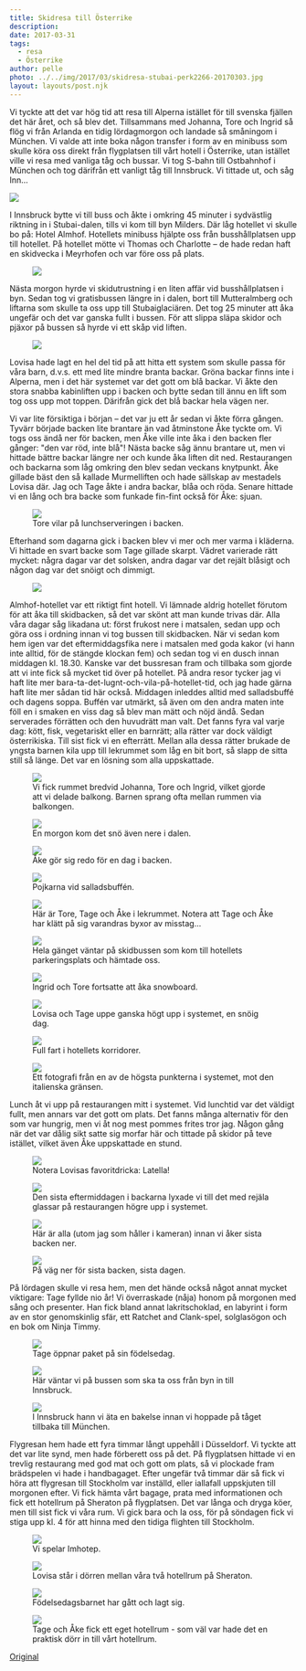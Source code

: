 ```yaml
---
title: Skidresa till Österrike
description: 
date: 2017-03-31
tags:
  - resa
  - Österrike
author: pelle
photo: ../../img/2017/03/skidresa-stubai-perk2266-20170303.jpg
layout: layouts/post.njk
---
```

Vi tyckte att det var hög tid att resa till Alperna istället för till svenska fjällen det här året, och så blev det. Tillsammans med Johanna, Tore och Ingrid så flög vi från Arlanda en tidig lördagmorgon och landade så småningom i München. Vi valde att inte boka någon transfer i form av en minibuss som skulle köra oss direkt från flygplatsen till vårt hotell i Österrike, utan istället ville vi resa med vanliga tåg och bussar. Vi tog S-bahn till Ostbahnhof i München och tog därifrån ett vanligt tåg till Innsbruck. Vi tittade ut, och såg Inn...

<img class="alignnone size-full wp-image-141" src="../../img/2017/03/skidresa-stubai-perk1771-20170225.jpg"/>

I Innsbruck bytte vi till buss och åkte i omkring 45 minuter i sydvästlig riktning in i Stubai-dalen, tills vi kom till byn Milders. Där låg hotellet vi skulle bo på: Hotel Almhof. Hotellets minibuss hjälpte oss från busshållplatsen upp till hotellet. På hotellet mötte vi Thomas och Charlotte – de hade redan haft en skidvecka i Meyrhofen och var före oss på plats.

<figure>
	<img class="alignnone size-full wp-image-142" src="../../img/2017/03/skidresa-stubai-perk1803-20170226.jpg">
</figure>

Nästa morgon hyrde vi skidutrustning i en liten affär vid busshållplatsen i byn. Sedan tog vi gratisbussen längre in i dalen, bort till Mutteralmberg och liftarna som skulle ta oss upp till Stubaiglaciären. Det tog 25 minuter att åka ungefär och det var ganska fullt i bussen. För att slippa släpa skidor och pjäxor på bussen så hyrde vi ett skåp vid liften.

<figure>
	<img class="breakout alignnone wp-image-143 size-full" src="../../img/2017/03/skidresa-stubai-perk1831-20170227.jpg">
</figure>

Lovisa hade lagt en hel del tid på att hitta ett system som skulle passa för våra barn, d.v.s. ett med lite mindre branta backar. Gröna backar finns inte i Alperna, men i det här systemet var det gott om blå backar. Vi åkte den stora snabba kabinliften upp i backen och bytte sedan till ännu en lift som tog oss upp mot toppen. Därifrån gick det blå backar hela vägen ner.

Vi var lite försiktiga i början – det var ju ett år sedan vi åkte förra gången. Tyvärr började backen lite brantare än vad åtminstone Åke tyckte om. Vi togs oss ändå ner för backen, men Åke ville inte åka i den backen fler gånger: "den var röd, inte blå"! Nästa backe såg ännu brantare ut, men vi hittade bättre backar längre ner och kunde åka liften dit ned. Restaurangen och backarna som låg omkring den blev sedan veckans knytpunkt. Åke gillade bäst den så kallade Murmelliften och hade sällskap av mestadels Lovisa där. Jag och Tage åkte i andra backar, blåa och röda. Senare hittade vi en lång och bra backe som funkade fin-fint också för Åke: sjuan.

<figure>
	<img class="wp-image-144 size-full" src="../../img/2017/03/skidresa-stubai-perk1845-20170227.jpg">
    <figcaption>Tore vilar på lunchserveringen i backen.</figcaption>
</figure>


Efterhand som dagarna gick i backen blev vi mer och mer varma i kläderna. Vi hittade en svart backe som Tage gillade skarpt. Vädret varierade rätt mycket: några dagar var det solsken, andra dagar var det rejält blåsigt och någon dag var det snöigt och dimmigt.

<figure>
	<img class="alignnone size-full wp-image-145" src="../../img/2017/03/skidresa-stubai-perk1870-20170227.jpg">
</figure>

Almhof-hotellet var ett riktigt fint hotell. Vi lämnade aldrig hotellet förutom för att åka till skidbacken, så det var skönt att man kunde trivas där. Alla våra dagar såg likadana ut: först frukost nere i matsalen, sedan upp och göra oss i ordning innan vi tog bussen till skidbacken. När vi sedan kom hem igen var det eftermiddagsfika nere i matsalen med goda kakor (vi hann inte alltid, för de stängde klockan fem) och sedan tog vi en dusch innan middagen kl. 18.30. Kanske var det bussresan fram och tillbaka som gjorde att vi inte fick så mycket tid över på hotellet. På andra resor tycker jag vi haft lite mer bara-ta-det-lugnt-och-vila-på-hotellet-tid, och jag hade gärna haft lite mer sådan tid här också. Middagen inleddes alltid med salladsbuffé och dagens soppa. Buffén var utmärkt, så även om den andra maten inte föll en i smaken en viss dag så blev man mätt och nöjd ändå. Sedan serverades förrätten och den huvudrätt man valt. Det fanns fyra val varje dag: kött, fisk, vegetariskt eller en barnrätt; alla rätter var dock väldigt österrikiska. Till sist fick vi en efterrätt. Mellan alla dessa rätter brukade de yngsta barnen kila upp till lekrummet som låg en bit bort, så slapp de sitta still så länge. Det var en lösning som alla uppskattade.

<figure>
	<img class="wp-image-146 size-full" src="../../img/2017/03/skidresa-stubai-perk1885-20170228.jpg">
    <figcaption>
        Vi fick rummet bredvid Johanna, Tore och Ingrid, vilket gjorde att vi delade balkong. Barnen sprang ofta mellan rummen  via balkongen.
    </figcaption>
</figure>


<figure>
	<img class="breakout wp-image-147 size-full" src="../../img/2017/03/skidresa-stubai-perk1888-20170301.jpg">
    <figcaption>En morgon kom det snö även nere i dalen.</figcaption>
</figure>


<figure>
	<img class="wp-image-148 size-full" src="../../img/2017/03/skidresa-stubai-perk1893-20170301.jpg">
    <figcaption>Åke gör sig redo för en dag i backen.</figcaption>
</figure>


<figure>
	<img class="wp-image-149 size-full" src="../../img/2017/03/skidresa-stubai-perk1907-20170301.jpg">
    <figcaption>Pojkarna vid salladsbuffén.</figcaption>
</figure>


<figure>
	<img class="wp-image-150 size-full" src="../../img/2017/03/skidresa-stubai-perk1959-20170301.jpg">
    <figcaption>Här är Tore, Tage och Åke i lekrummet. Notera att Tage och Åke har klätt på sig varandras byxor av misstag...</figcaption>
</figure>


<figure>
	<img class="wp-image-151 size-full" src="../../img/2017/03/skidresa-stubai-perk1965-20170302.jpg">
    <figcaption>Hela gänget väntar på skidbussen som kom till hotellets parkeringsplats och hämtade oss.</figcaption>
</figure>


<figure>
	<img class="wp-image-152 size-full" src="../../img/2017/03/skidresa-stubai-perk2016-20170302.jpg">
<figcaption>Ingrid och Tore fortsatte att åka snowboard.</figcaption>
</figure>


<figure>
	<img class="breakout wp-image-153 size-full" src="../../img/2017/03/skidresa-stubai-perk2028-20170302.jpg">
    <figcaption>Lovisa och Tage uppe ganska högt upp i systemet, en snöig dag.</figcaption>
</figure>


<figure>
	<img class="wp-image-154 size-full" src="../../img/2017/03/skidresa-stubai-perk2076-20170302.jpg">
    <figcaption>Full fart i hotellets korridorer.</figcaption>
</figure>


<figure>
	<img class="breakout wp-image-155 size-full" src="../../img/2017/03/skidresa-stubai-perk2124-20170303.jpg">
    <figcaption>Ett fotografi från en av de högsta punkterna i systemet, mot den italienska gränsen.</figcaption>
</figure>


Lunch åt vi upp på restaurangen mitt i systemet. Vid lunchtid var det väldigt fullt, men annars var det gott om plats. Det fanns många alternativ för den som var hungrig, men vi åt nog mest pommes frites tror jag. Någon gång när det var dålig sikt satte sig morfar här och tittade på skidor på teve istället, vilket även Åke uppskattade en stund.

<figure>
	<img class="wp-image-156 size-full" src="../../img/2017/03/skidresa-stubai-perk2134-20170303.jpg">
    <figcaption>Notera Lovisas favoritdricka: Latella!</figcaption>
</figure>


<figure>
	<img class="wp-image-157 size-full" src="../../img/2017/03/skidresa-stubai-perk2207-20170303.jpg">
    <figcaption>Den sista eftermiddagen i backarna lyxade vi till det med rejäla glassar på restaurangen högre upp i systemet.</figcaption>
</figure>


<figure>
	<img class="wp-image-158 size-full" src="../../img/2017/03/skidresa-stubai-perk2266-20170303.jpg">
    <figcaption>Här är alla (utom jag som håller i kameran) innan vi åker sista backen ner.</figcaption>
</figure>


<figure>
	<img class="breakout wp-image-159 size-full" src="../../img/2017/03/skidresa-stubai-perk2271-20170303.jpg">
    <figcaption>På väg ner för sista backen, sista dagen.</figcaption>
</figure>


På lördagen skulle vi resa hem, men det hände också något annat mycket viktigare: Tage fyllde nio år! Vi överraskade (nåja) honom på morgonen med sång och presenter. Han fick bland annat lakritschoklad, en labyrint i form av en stor genomskinlig sfär, ett Ratchet and Clank-spel, solglasögon och en bok om Ninja Timmy.

<figure>
	<img class="wp-image-168 size-full" src="../../img/2017/03/skidresa-stubai-perk2298-20170304.jpg">
    <figcaption>Tage öppnar paket på sin födelsedag.</figcaption>
</figure>


<figure>
    <img class="wp-image-161 size-full" src="../../img/2017/03/skidresa-stubai-perk2338-20170304.jpg">
    <figcaption>Här väntar vi på bussen som ska ta oss från byn in till Innsbruck.</figcaption>
</figure>


<figure>
	<img class="wp-image-162 size-full" src="../../img/2017/03/skidresa-stubai-perk2341-20170304.jpg">
    <figcaption>I Innsbruck hann vi äta en bakelse innan vi hoppade på tåget tillbaka till München.</figcaption>
</figure>


Flygresan hem hade ett fyra timmar långt uppehåll i Düsseldorf. Vi tyckte att det var lite synd, men hade förberett oss på det. På flygplatsen hittade vi en trevlig restaurang med god mat och gott om plats, så vi plockade fram brädspelen vi hade i handbagaget. Efter ungefär två timmar där så fick vi höra att flygresan till Stockholm var inställd, eller iallafall uppskjuten till morgonen efter. Vi fick hämta vårt bagage, prata med informationen och fick ett hotellrum på Sheraton på flygplatsen. Det var långa och dryga köer, men till sist fick vi våra rum. Vi gick bara och la oss, för på söndagen fick vi stiga upp kl. 4 för att hinna med den tidiga flighten till Stockholm.

<figure>
	<img class="wp-image-163 size-full" src="../../img/2017/03/skidresa-stubai-perk2358-20170304.jpg">
    <figcaption>Vi spelar Imhotep.</figcaption>
</figure>


<figure>
	<img class="wp-image-164 size-full" src="../../img/2017/03/skidresa-stubai-perk2365-20170304.jpg">
    <figcaption>Lovisa står i dörren mellan våra två hotellrum på Sheraton.</figcaption>
</figure>


<figure>
	<img class="breakout wp-image-165 size-full" src="../../img/2017/03/skidresa-stubai-perk2378-20170304.jpg">
    <figcaption>Födelsedagsbarnet har gått och lagt sig.</figcaption>
</figure>


<figure>
	<img class="breakout wp-image-166 size-full" src="../../img/2017/03/skidresa-stubai-perk2396-20170304.jpg">
    <figcaption>
        Tage och Åke fick ett eget hotellrum - som väl var hade det en praktisk dörr in till vårt hotellrum.
    </figcaption>
</figure>


[Original](http://kroons.se/familj/2017/03/31/skidresa-till-osterrike/)